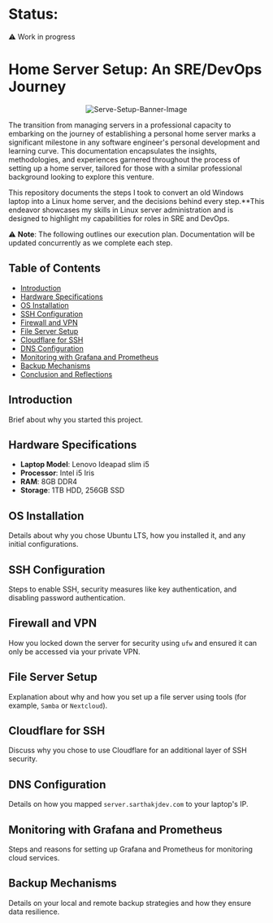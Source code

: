 # Status:

:warning: Work in progress

# Home Server Setup: An SRE/DevOps Journey

<p align="center">
  <img src="https://media.discordapp.net/attachments/1167763653970374696/1167763742587637770/DALLE_2023-10-28_15.24.24_-_Illustration_of_a_stylized_Linux_penguin_Tux_holding_a_wrench_and_wearing_a_hard_hat_standing_next_to_a_laptop_that_has_server_racks_and_network_ca.png?ex=654f4fbc&is=653cdabc&hm=04f19bfa9f571ee16f13845e427bc294bc3474519c9f8b0752abb57d2e7971d2&=&width=2150&height=1228" alt="Serve-Setup-Banner-Image">
</p>

The transition from managing servers in a professional capacity to embarking on the journey of establishing a personal home server marks a significant milestone in any software engineer's personal development and learning curve. This documentation encapsulates the insights, methodologies, and experiences garnered throughout the process of setting up a home server, tailored for those with a similar professional background looking to explore this venture.

This repository documents the steps I took to convert an old Windows laptop into a Linux home server, and the decisions behind every step.\*\*This endeavor showcases my skills in Linux server administration and is designed to highlight my capabilities for roles in SRE and DevOps.

:warning: **Note**: The following outlines our execution plan. Documentation will be updated concurrently as we complete each step.

## Table of Contents

- [Introduction](#https://)
- [Hardware Specifications](#hardware-specifications)
- [OS Installation](#os-installation)
- [SSH Configuration](#ssh-configuration)
- [Firewall and VPN](#firewall-and-vpn)
- [File Server Setup](#file-server-setup)
- [Cloudflare for SSH](#cloudflare-for-ssh)
- [DNS Configuration](#dns-configuration)
- [Monitoring with Grafana and Prometheus](#monitoring-with-grafana-and-prometheus)
- [Backup Mechanisms](#backup-mechanisms)
- [Conclusion and Reflections](#conclusion-and-reflections)

## Introduction

Brief about why you started this project.

## Hardware Specifications

- **Laptop Model**: Lenovo Ideapad slim i5
- **Processor**: Intel i5 Iris
- **RAM**: 8GB DDR4
- **Storage**: 1TB HDD, 256GB SSD

## OS Installation

Details about why you chose Ubuntu LTS, how you installed it, and any initial configurations.

## SSH Configuration

Steps to enable SSH, security measures like key authentication, and disabling password authentication.

## Firewall and VPN

How you locked down the server for security using `ufw` and ensured it can only be accessed via your private VPN.

## File Server Setup

Explanation about why and how you set up a file server using tools (for example, `Samba` or `Nextcloud`).

## Cloudflare for SSH

Discuss why you chose to use Cloudflare for an additional layer of SSH security.

## DNS Configuration

Details on how you mapped `server.sarthakjdev.com` to your laptop's IP.

## Monitoring with Grafana and Prometheus

Steps and reasons for setting up Grafana and Prometheus for monitoring cloud services.

## Backup Mechanisms

Details on your local and remote backup strategies and how they ensure data resilience.
